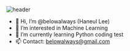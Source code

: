 ![header](https://capsule-render.vercel.app/api?type=wave&color=auto&height=300&section=header&text=capsule%20render&fontSize=90)

- 👋 Hi, I’m @belowalways (Haneul Lee)
- 👀 I’m interested in Machine Learning  
- 🌱 I’m currently learning Python coding test
- 📫 Contact: belowalways@gmail.com


<!---
belowalways/belowalways is a ✨ special ✨ repository because its `README.md` (this file) appears on your GitHub profile.
You can click the Preview link to take a look at your changes.
--->
